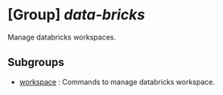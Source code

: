 # [Group] _data-bricks_

Manage databricks workspaces.

## Subgroups

- [workspace](/Commands/data-bricks/workspace/readme.md)
: Commands to manage databricks workspace.
